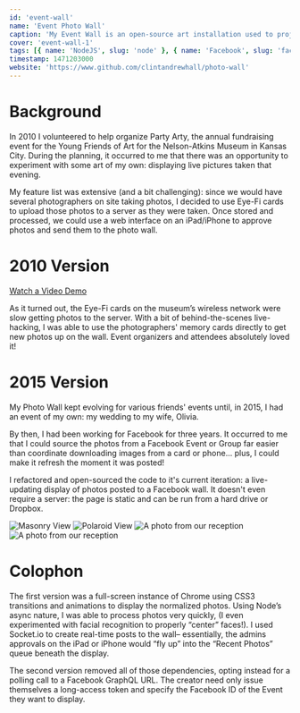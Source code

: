 ```yaml
---
id: 'event-wall'
name: 'Event Photo Wall'
caption: 'My Event Wall is an open-source art installation used to project photos uploaded to a Facebook Event in real time.'
cover: 'event-wall-1'
tags: [{ name: 'NodeJS', slug: 'node' }, { name: 'Facebook', slug: 'facebook' }]
timestamp: 1471203000
website: 'https://www.github.com/clintandrewhall/photo-wall'
---
```


# Background

In 2010 I volunteered to help organize Party Arty, the annual fundraising event for the Young Friends of Art for the Nelson-Atkins Museum in Kansas City. During the planning, it occurred to me that there was an opportunity to experiment with some art of my own: displaying live pictures taken that evening.

My feature list was extensive (and a bit challenging): since we would have several photographers on site taking photos, I decided to use Eye-Fi cards to upload those photos to a server as they were taken. Once stored and processed, we could use a web interface on an iPad/iPhone to approve photos and send them to the photo wall.

# 2010 Version

[Watch a Video Demo](http://www.youtube.com/watch?v=VZLN7TtUVx4)

As it turned out, the Eye-Fi cards on the museum’s wireless network were slow getting photos to the server. With a bit of behind-the-scenes live-hacking, I was able to use the photographers' memory cards directly to get new photos up on the wall. Event organizers and attendees absolutely loved it!

# 2015 Version

My Photo Wall kept evolving for various friends' events until, in 2015, I had an event of my own: my wedding to my wife, Olivia.

By then, I had been working for Facebook for three years. It occurred to me that I could source the photos from a Facebook Event or Group far easier than coordinate downloading images from a card or phone... plus, I could make it refresh the moment it was posted!

I refactored and open-sourced the code to it's current iteration: a live-updating display of photos posted to a Facebook wall. It doesn't even require a server: the page is static and can be run from a hard drive or Dropbox.

<Image id="event-wall-1" alt="Masonry View"></Image>
<Image id="event-wall-2" alt="Polaroid View"></Image>
<Image id="event-wall-3" alt="A photo from our reception"></Image>
<Image id="event-wall-4" alt="A photo from our reception"></Image>

# Colophon

The first version was a full-screen instance of Chrome using CSS3 transitions and animations to display the normalized photos. Using Node’s async nature, I was able to process photos very quickly, (I even experimented with facial recognition to properly “center” faces!). I used Socket.io to create real-time posts to the wall– essentially, the admins approvals on the iPad or iPhone would “fly up” into the “Recent Photos” queue beneath the display.

The second version removed all of those dependencies, opting instead for a polling call to a Facebook GraphQL URL. The creator need only issue themselves a long-access token and specify the Facebook ID of the Event they want to display. 